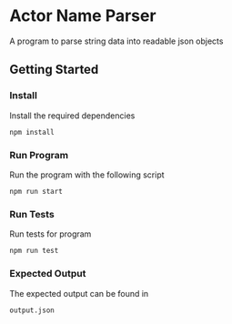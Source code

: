 # Actor Name Parser

A program to parse string data into readable json objects

## Getting Started

### Install
Install the required dependencies
```
npm install
```

### Run Program
Run the program with the following script
```
npm run start
```

### Run Tests
Run tests for program
```
npm run test
```

### Expected Output
The expected output can be found in 
```
output.json
```